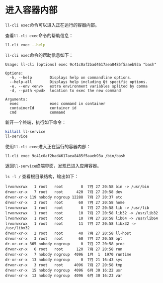 <!--
SPDX-FileCopyrightText: 2023 UnionTech Software Technology Co., Ltd.

SPDX-License-Identifier: LGPL-3.0-or-later
-->

# 进入容器内部

`ll-cli exec`命令可以进入正在运行的容器内部。

查看`ll-cli exec`命令的帮助信息：

```bash
ll-cli exec --help
```

`ll-cli exec`命令的帮助信息如下：

```text
Usage: ll-cli [options] exec 9c41c0af2bad4617aea8485f5aaeb93a "bash"

Options:
  -h, --help        Displays help on commandline options.
  --help-all        Displays help including Qt specific options.
  -e, --env <env>   extra environment variables splited by comma
  -d, --path <pwd>  location to exec the new command

Arguments:
  exec              exec command in container
  containerId       container id
  cmd               command
```

新开一个终端，执行如下命令：

```bash
killall ll-service
ll-service
```

使用`ll-cli exec`进入正在运行的容器内部：

```bash
ll-cli exec 9c41c0af2bad4617aea8485f5aaeb93a /bin/bash
```

返回`ll-service`终端界面，发现已进入应用容器。

`ls -l /` 查看根目录结构，输出如下：

```text
lrwxrwxrwx   1 root   root        8  7月 27 20:58 bin -> /usr/bin
drwxr-xr-x   7 root   root      420  7月 27 20:58 dev
drwxr-xr-x 119 nobody nogroup 12288  7月 27 20:37 etc
drwxr-xr-x   3 root   root       60  7月 27 20:58 home
lrwxrwxrwx   1 root   root        8  7月 27 20:58 lib -> /usr/lib
lrwxrwxrwx   1 root   root       10  7月 27 20:58 lib32 -> /usr/lib32
lrwxrwxrwx   1 root   root       10  7月 27 20:58 lib64 -> /usr/lib64
lrwxrwxrwx   1 root   root       11  7月 27 20:58 libx32 -> /usr/libx32
drwxr-xr-x   2 root   root       40  7月 27 20:58 ll-host
drwxr-xr-x   3 root   root       60  7月 27 20:58 opt
dr-xr-xr-x 365 nobody nogroup     0  7月 27 20:58 proc
drwxr-xr-x   6 root   root      120  7月 27 20:58 run
drwxr-xr-x   7 nobody nogroup  4096  1月  1  1970 runtime
dr-xr-xr-x  13 nobody nogroup     0  7月 21 16:43 sys
drwxr-xr-x   3 root   root     4096  7月 27 20:58 tmp
drwxr-xr-x  15 nobody nogroup  4096  6月 30 16:22 usr
drwxr-xr-x  13 nobody nogroup  4096  6月 30 16:23 var
```
